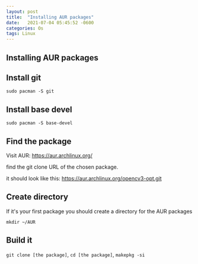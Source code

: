 ```yaml
---
layout: post
title:  "Installing AUR packages"
date:   2021-07-04 05:45:52 -0600
categories: Os
tags: Linux
---
```


## Installing AUR packages
## Install git
```
sudo pacman -S git
```
## Install base devel
```
sudo pacman -S base-devel
```
## Find the package

Visit AUR: https://aur.archlinux.org/ 

find the git clone URL of the chosen package.

it should look like this: https://aur.archlinux.org/opencv3-opt.git

## Create directory

If it's your first package you should create a directory for the AUR packages

```
mkdir ~/AUR
```

## Build it

`git clone [the package]`, `cd [the package]`, `makepkg -si`



